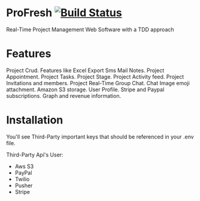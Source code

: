 # ProFresh [![Build Status](https://travis-ci.org/hamza094/ProFresh.svg?branch=master)](https://travis-ci.org/hamza094/ProFresh)

Real-Time Project Management Web Software with a TDD approach

# Features
Project Crud.
Features like Excel Export Sms Mail Notes.
Project Appointment.
Project Tasks.
Project Stage.
Project Activity feed.
Project Invitations and members.
Project Real-Time Group Chat.
Chat Image emoji attachment.
Amazon S3 storage.
User Profile.
Stripe and Paypal subscriptions.
Graph and revenue information.

# Installation 
You'll see Third-Party important keys that should be referenced in your .env file.

Third-Party Api's User:
- Aws S3
- PayPal
- Twilio
- Pusher
- Stripe

